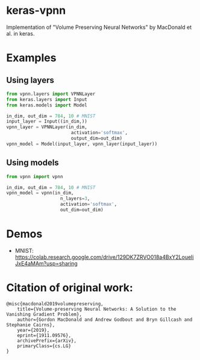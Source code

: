 # keras-vpnn
Implementation of "Volume Preserving Neural Networks" by MacDonald et al. in keras.

# Examples
## Using layers
```python
from vpnn.layers import VPNNLayer
from keras.layers import Input
from keras.models import Model

in_dim, out_dim = 784, 10 # MNIST
input_layer = Input((in_dim,))
vpnn_layer = VPNNLayer(in_dim,
						activation='softmax',
						output_dim=out_dim)
vpnn_model = Model(input_layer, vpnn_layer(input_layer))
```

## Using models
```python
from vpnn import vpnn

in_dim, out_dim = 784, 10 # MNIST
vpnn_model = vpnn(in_dim,
					n_layers=3,
					activation='softmax',
					out_dim=out_dim)
```

# Demos
* MNIST: https://colab.research.google.com/drive/129DK7ZRVO018a4BxY2LoueIiJxE4aMAm?usp=sharing

# Citation of original work:
```
@misc{macdonald2019volumepreserving,
    title={Volume-preserving Neural Networks: A Solution to the Vanishing Gradient Problem},
    author={Gordon MacDonald and Andrew Godbout and Bryn Gillcash and Stephanie Cairns},
    year={2019},
    eprint={1911.09576},
    archivePrefix={arXiv},
    primaryClass={cs.LG}
}
```